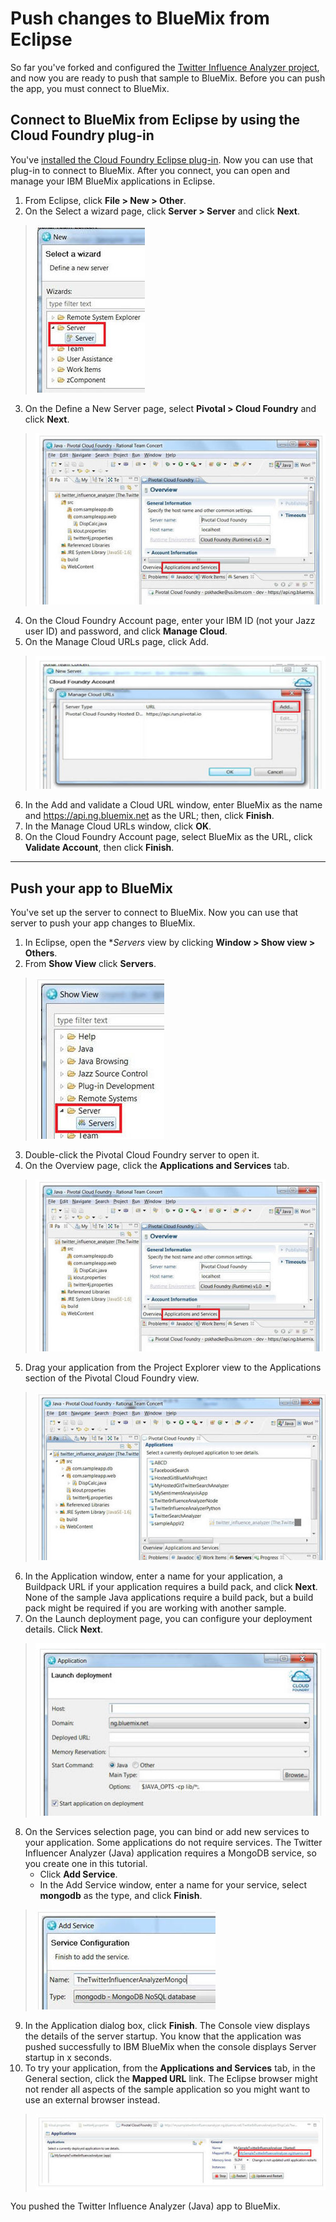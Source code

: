 # Push changes to BlueMix from Eclipse 
So far you've forked and configured the [Twitter Influence Analyzer project](../Projects/forkproject), 
and now you are ready to
push that sample to BlueMix. Before you can push the app, you must connect to BlueMix.  

## Connect to BlueMix from Eclipse by using the Cloud Foundry plug-in #
You've [installed the Cloud Foundry Eclipse plug-in](../Setup/eclipseclient). Now you
can use that plug-in to connect to BlueMix. After you connect, 
you can open and manage your IBM BlueMix applications in Eclipse.

1. From Eclipse, click **File > New > Other**. 
2. On the Select a wizard page, click **Server > Server** and click **Next**.
>	![Select server](../images/guidejheclipse/eclipseserver.jpg)
3. On the Define a New Server page, select **Pivotal > Cloud Foundry** and click **Next**. 
>	![Cloud Foundry server setup](../images/guidejheclipse/eclipsecfserver.jpg)
4. On the Cloud Foundry Account page, enter your IBM ID (not your Jazz user ID) and password, and click **Manage Cloud**.
5. On the Manage Cloud URLs page, click Add.
>	![Add cf server url](../images/guidejheclipse/eclipsecfaddurl.jpg)
6. In the Add and validate a Cloud URL window, enter BlueMix as the name and https://api.ng.bluemix.net as the URL; then, click **Finish**. 
7. In the Manage Cloud URLs window, click **OK**.
8. On the Cloud Foundry Account page, select BlueMix as the URL, click **Validate Account**, then click **Finish**.

***
## Push your app to BlueMix
You've set up the server to connect to BlueMix. Now you can use that server to push your app changes to
BlueMix.

1. In Eclipse, open the **Servers* view by clicking **Window > Show view > Others**.
2. From **Show View** click **Servers**.
>	![Server view](../images/guidejheclipse/eclipseserverview.jpg)
3. Double-click the Pivotal Cloud Foundry server to open it. 
4. On the Overview page, click the **Applications and Services** tab.
>	![App and services tab](../images/guidejheclipse/eclipsecfserver.jpg)
5. Drag your application from the Project Explorer view to the Applications section of the Pivotal Cloud Foundry view.
>	![Drag app to server](../images/guidejheclipse/eclipsedragcfapp.jpg)
6. In the Application window, enter a name for your application, a Buildpack URL if your application requires a build pack, and click **Next**. None of the sample Java applications require a build pack, but a build pack might be required if you are working with another sample. 
7. On the Launch deployment page, you can configure your deployment details. Click **Next**. 
>	![Deploy details](../images/guidejheclipse/eclipsecfdeploydetails.jpg)
8. On the Services selection page, you can bind or add new services to your application. 
Some applications do not require services. The Twitter Influencer Analyzer (Java) application 
requires a MongoDB service, so you create one in this tutorial. 
	* Click **Add Service**.
	* In the Add Service window, enter a name for your service, select **mongodb** as the type, and click **Finish**.
>	![Add service](../images/guidejheclipse/eclipseaddservice.jpg)
9. In the Application dialog box, click **Finish**. The Console view displays the details of the server startup. You know that the application was pushed successfully to IBM BlueMix when the console displays Server startup in x seconds.
10. To try your application, from the **Applications and Services** tab, in the General section, click the **Mapped URL** link. The Eclipse browser might not render all aspects of the sample application so you might want to use an external browser instead. 
>	![Select server](../images/guidejheclipse/eclipsepushedjavaapp.jpg)

You pushed the Twitter Influence Analyzer (Java) app to BlueMix.

